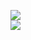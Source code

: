 [![](https://img.shields.io/badge/Made%20With-Github%20Spray-lightgrey.svg?style=for-the-badge&logo=github)](https://github.com/Annihil/github-spray#11055)  
[![](https://i.imgur.com/2DrTn0Z.gif)](https://github.com/Annihil/github-spray)